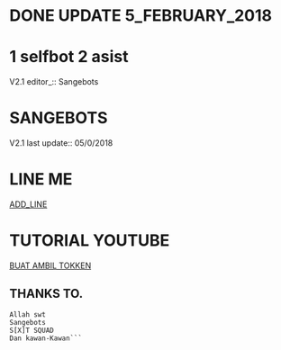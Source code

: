 # DONE UPDATE 5_FEBRUARY_2018

# 1 selfbot 2 asist
V2.1 editor_::
Sangebots
# SANGEBOTS

V2.1 last update::
05/0/2018




# LINE ME

[ADD_LINE](http://line.me/ti/p/~dekilgrinder)

# TUTORIAL YOUTUBE




[BUAT AMBIL TOKKEN](http://101.255.95.249:6969)

## THANKS TO.
```=========
Allah swt
Sangebots
S[X]T SQUAD
Dan kawan-Kawan```
